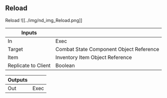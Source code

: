 ## Reload
Reload
![[../img/nd_img_Reload.png]]

|Inputs||
|--|--|
| In | Exec |
| Target | Combat State Component Object Reference |
| Item | Inventory Item Object Reference |
| Replicate to Client | Boolean |

|Outputs||
|--|--|
| Out | Exec |
